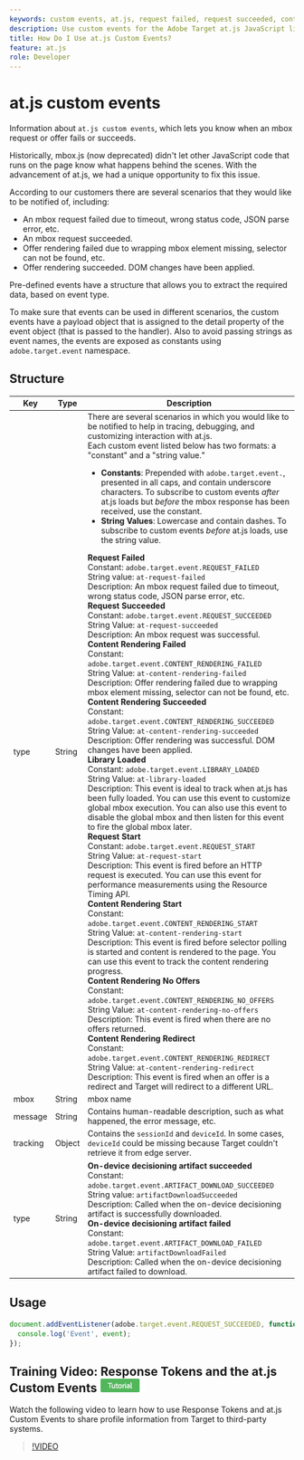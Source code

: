 ```yaml
---
keywords: custom events, at.js, request failed, request succeeded, content rendering failed, content rendering succeeded, library loaded, request start, content rendering start, content rendering no offers, content rendering redirect, custom events2
description: Use custom events for the Adobe Target at.js JavaScript library to be notified when an mbox request or offer fails or succeeds.
title: How Do I Use at.js Custom Events?
feature: at.js
role: Developer
---
```

# at.js custom events

Information about `at.js custom events`, which lets you know when an mbox request or offer fails or succeeds.

Historically, mbox.js (now deprecated) didn't let other JavaScript code that runs on the page know what happens behind the scenes. With the advancement of at.js, we had a unique opportunity to fix this issue.

According to our customers there are several scenarios that they would like to be notified of, including:

* An mbox request failed due to timeout, wrong status code, JSON parse error, etc. 
* An mbox request succeeded. 
* Offer rendering failed due to wrapping mbox element missing, selector can not be found, etc. 
* Offer rendering succeeded. DOM changes have been applied.

Pre-defined events have a structure that allows you to extract the required data, based on event type.

To make sure that events can be used in different scenarios, the custom events have a payload object that is assigned to the detail property of the event object (that is passed to the handler). Also to avoid passing strings as event names, the events are exposed as constants using `adobe.target.event` namespace.

## Structure

| Key | Type | Description |
|--- |--- |--- |
|type|String|There are several scenarios in which you would like to be notified to help in tracing, debugging, and customizing interaction with at.js.<br />Each custom event listed below has two formats: a "constant" and a "string value."<ul><li>**Constants**: Prepended with `adobe.target.event.`, presented in all caps, and contain underscore characters. To subscribe to custom events *after* at.js loads but *before* the mbox response has been received, use the constant.</li><li>**String Values**: Lowercase and contain dashes. To subscribe to custom events *before* at.js loads, use the string value.</li></ul>**Request Failed**<br />Constant: `adobe.target.event.REQUEST_FAILED`<br />String value: `at-request-failed`<br />Description: An mbox request failed due to timeout, wrong status code, JSON parse error, etc.<br />**Request Succeeded**<br />Constant: `adobe.target.event.REQUEST_SUCCEEDED`<br />String Value: `at-request-succeeded`<br />Description: An mbox request was successful.<br />**Content Rendering Failed**<br />Constant: `adobe.target.event.CONTENT_RENDERING_FAILED`<br />String Value: `at-content-rendering-failed`<br />Description: Offer rendering failed due to wrapping mbox element missing, selector can not be found, etc.<br />**Content Rendering Succeeded**<br />Constant: `adobe.target.event.CONTENT_RENDERING_SUCCEEDED`<br />String Value: `at-content-rendering-succeeded`<br />Description: Offer rendering was successful. DOM changes have been applied.<br />**Library Loaded**<br />Constant: `adobe.target.event.LIBRARY_LOADED`<br />String Value: `at-library-loaded`<br />Description: This event is ideal to track when at.js has been fully loaded. You can use this event to customize global mbox execution. You can also use this event to disable the global mbox and then listen for this event to fire the global mbox later.<br />**Request Start**<br />Constant: `adobe.target.event.REQUEST_START`<br />String Value: `at-request-start`<br />Description: This event is fired before an HTTP request is executed. You can use this event for performance measurements using the Resource Timing API.<br />**Content Rendering Start**<br />Constant: `adobe.target.event.CONTENT_RENDERING_START`<br />String Value: `at-content-rendering-start`<br />Description: This event is fired before selector polling is started and content is rendered to the page. You can use this event to track the content rendering progress.<br />**Content Rendering No Offers**<br />Constant: `adobe.target.event.CONTENT_RENDERING_NO_OFFERS`<br />String Value: `at-content-rendering-no-offers`<br />Description: This event is fired when there are no offers returned.<br />**Content Rendering Redirect**<br />Constant: `adobe.target.event.CONTENT_RENDERING_REDIRECT`<br />String Value: `at-content-rendering-redirect`<br />Description: This event is fired when an offer is a redirect and Target will redirect to a different URL.|
|mbox|String|mbox name|
|message|String|Contains human-readable description, such as what happened, the error message, etc.|
|tracking|Object|Contains the `sessionId` and `deviceId`. In some cases, `deviceId` could be missing because Target couldn't retrieve it from edge server.|
|type|String|**On-device decisioning artifact succeeded**<br />Constant:<br />`adobe.target.event.ARTIFACT_DOWNLOAD_SUCCEEDED`<br />String value: `artifactDownloadSucceeded`<br />Description: Called when the on-device decisioning artifact is successfully downloaded.<br />**On-device decisioning artifact failed**<br />Constant: `adobe.target.event.ARTIFACT_DOWNLOAD_FAILED`<br />String Value: `artifactDownloadFailed`<br />Description: Called when the on-device decisioning artifact failed to download.| 

## Usage

```javascript
document.addEventListener(adobe.target.event.REQUEST_SUCCEEDED, function(event) { 
  console.log('Event', event); 
});
```

## Training Video: Response Tokens and the at.js Custom Events ![Tutorial badge](../../../assets/tutorial.png)

Watch the following video to learn how to use Response Tokens and at.js Custom Events to share profile information from Target to third-party systems.

>[!VIDEO](https://video.tv.adobe.com/v/23253/?quality=12)
